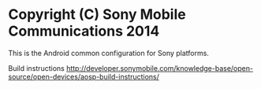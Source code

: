 Copyright (C) Sony Mobile Communications 2014
=============================================

This is the Android common configuration for Sony platforms.

Build instructions
http://developer.sonymobile.com/knowledge-base/open-source/open-devices/aosp-build-instructions/
